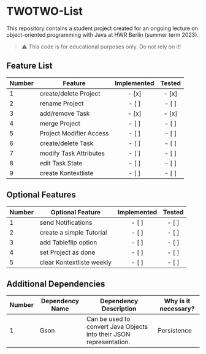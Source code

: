 # TWOTWO-List
This repository contains a student project created for an ongoing lecture on object-oriented programming with Java at HWR Berlin (summer term 2023).

> :warning: This code is for educational purposes only. Do not rely on it!

## Feature List

[TODO]: # (For each feature implemented, add a row to the table!)

| Number | Feature                  | Implemented | Tested |
|--------|--------------------------|:-----------:|:------:|
| 1      | create/delete Project    |    - [x]    | - [x]  |
| 2      | rename Project           |    - [ ]    | - [ ]  |
| 3      | add/remove Task          |    - [x]    | - [x]  |
| 4      | merge Project            |    - [ ]    | - [ ]  |
| 5      | Project Modifier Access  |    - [ ]    | - [ ]  |
| 6      | create/delete Task       |    - [ ]    | - [ ]  |
| 7      | modify Task Attributes   |    - [ ]    | - [ ]  |
| 8      | edit Task State          |    - [ ]    | - [ ]  |
| 9      | create Kontextliste      |    - [ ]    | - [ ]  |

## Optional Features


[TODO]: # (For each additional dependency your project requires- Add an additional row to the table!)

| Number | Optional Feature         | Implemented   | Tested        |
|--------|--------------------------|:-------------:|:-------------:|
| 1      | send Notifications       | - [ ]         | - [ ]         |
| 2      | create a simple Tutorial | - [ ]         | - [ ]         |
| 3      | add Tableflip option     | - [ ]         | - [ ]         |
| 4      | set Project as done      | - [ ]         | - [ ]         |
| 5      | clear Kontextliste weekly| - [ ]         | - [ ]         |

## Additional Dependencies

[TODO]: # (For each additional dependency your project requires- Add an additional row to the table!)

| Number | Dependency Name | Dependency Description | Why is it necessary? |
|--------|-----------------|------------------------|----------------------|
| 1      | Gson            | Can be used to convert Java Objects into their JSON representation.                                     | Persistence          |
